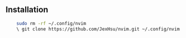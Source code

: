 ## Installation

```sh
    sudo rm -rf ~/.config/nvim
    \ git clone https://github.com/JexHsu/nvim.git ~/.config/nvim
```
